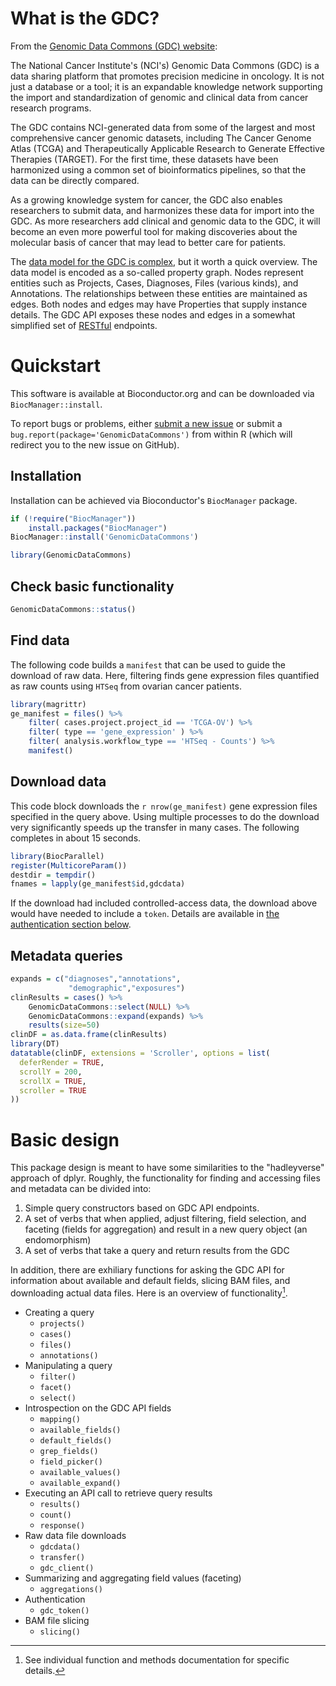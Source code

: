 # What is the GDC?

From the [Genomic Data Commons (GDC) website](https://gdc.nci.nih.gov/about-gdc):

The National Cancer Institute's (NCI's) Genomic Data Commons (GDC) is
a data sharing platform that promotes precision medicine in
oncology. It is not just a database or a tool; it is an expandable
knowledge network supporting the import and standardization of genomic
and clinical data from cancer research programs.

The GDC contains NCI-generated data from some of the largest and most
comprehensive cancer genomic datasets, including The Cancer Genome
Atlas (TCGA) and Therapeutically Applicable Research to Generate
Effective Therapies (TARGET). For the first time, these datasets have
been harmonized using a common set of bioinformatics pipelines, so
that the data can be directly compared.

As a growing knowledge system for cancer, the GDC also enables
researchers to submit data, and harmonizes these data for import into
the GDC. As more researchers add clinical and genomic data to the GDC,
it will become an even more powerful tool for making discoveries about
the molecular basis of cancer that may lead to better care for
patients.

The
[data model for the GDC is complex](https://gdc.cancer.gov/developers/gdc-data-model/gdc-data-model-components),
but it worth a quick overview. The data model is encoded as a
so-called property graph. Nodes represent entities such as Projects,
Cases, Diagnoses, Files (various kinds), and Annotations. The
relationships between these entities are maintained as edges.  Both
nodes and edges may have Properties that supply instance details.  The
GDC API exposes these nodes and edges in a somewhat simplified set
of
[RESTful](https://en.wikipedia.org/wiki/Representational_state_transfer) endpoints.

# Quickstart

This software is available at Bioconductor.org and can be downloaded via
`BiocManager::install`.

To report bugs or problems, either
[submit a new issue](https://github.com/Bioconductor/GenomicDataCommons/issues)
or submit a `bug.report(package='GenomicDataCommons')` from within R (which
will redirect you to the new issue on GitHub).

## Installation

Installation can be achieved via Bioconductor's `BiocManager` package.

```r
if (!require("BiocManager"))
    install.packages("BiocManager")
BiocManager::install('GenomicDataCommons')
```

```r
library(GenomicDataCommons)
```

## Check basic functionality

```r
GenomicDataCommons::status()
```

## Find data

The following code builds a `manifest` that can be used to guide the
download of raw data. Here, filtering finds gene expression files
quantified as raw counts using `HTSeq` from ovarian cancer patients.

```r
library(magrittr)
ge_manifest = files() %>% 
    filter( cases.project.project_id == 'TCGA-OV') %>%
    filter( type == 'gene_expression' ) %>%
    filter( analysis.workflow_type == 'HTSeq - Counts') %>%
    manifest()
```

## Download data

This code block downloads the `r nrow(ge_manifest)` gene expression files specified in the query above. Using multiple processes to do the download very significantly speeds up the transfer in many cases.  The following completes in about 15 seconds.

```r
library(BiocParallel)
register(MulticoreParam())
destdir = tempdir()
fnames = lapply(ge_manifest$id,gdcdata)
```

If the download had included controlled-access data, the download above would have needed to include a `token`.  Details are available in [the authentication section below](#authentication).

## Metadata queries

```r
expands = c("diagnoses","annotations",
             "demographic","exposures")
clinResults = cases() %>% 
    GenomicDataCommons::select(NULL) %>%
    GenomicDataCommons::expand(expands) %>% 
    results(size=50)
clinDF = as.data.frame(clinResults)
library(DT)
datatable(clinDF, extensions = 'Scroller', options = list(
  deferRender = TRUE,
  scrollY = 200,
  scrollX = TRUE,
  scroller = TRUE
))
```
# Basic design

This package design is meant to have some similarities to the "hadleyverse" approach of dplyr. Roughly, the functionality for finding and accessing files and metadata can be divided into:

1. Simple query constructors based on GDC API endpoints.
2. A set of verbs that when applied, adjust filtering, field selection, and faceting (fields for aggregation) and result in a new query object (an endomorphism)
3. A set of verbs that take a query and return results from the GDC

In addition, there are exhiliary functions for asking the GDC API for information about available and default fields, slicing BAM files, and downloading actual data files.  Here is an overview of functionality[^1].


- Creating a query
    - `projects()`
    - `cases()`
    - `files()`
    - `annotations()`
- Manipulating a query
    - `filter()`
    - `facet()`
    - `select()`
- Introspection on the GDC API fields
    - `mapping()`
    - `available_fields()`
    - `default_fields()`
    - `grep_fields()`
    - `field_picker()`
    - `available_values()`
    - `available_expand()`
- Executing an API call to retrieve query results
    - `results()`
    - `count()`
    - `response()`
- Raw data file downloads
    - `gdcdata()`
    - `transfer()`
    - `gdc_client()`
- Summarizing and aggregating field values (faceting)
    - `aggregations()`
- Authentication
    - `gdc_token()`
- BAM file slicing
    - `slicing()`

[^1]: See individual function and methods documentation for specific details.
